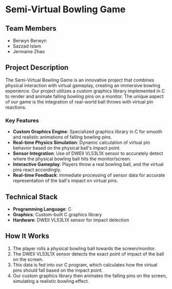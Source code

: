 # Semi-Virtual Bowling Game

## Team Members
- Berwyn Berwyn
- Sazzad Islam
- Jermaine Zhao

## Project Description

The Semi-Virtual Bowling Game is an innovative project that combines physical interaction with virtual gameplay, creating an immersive bowling experience. Our project utilizes a custom graphics library implemented in C to render and animate falling bowling pins on a monitor. The unique aspect of our game is the integration of real-world ball throws with virtual pin reactions.

### Key Features
- **Custom Graphics Engine**: Specialized graphics library in C for smooth and realistic animations of falling bowling pins.
- **Real-time Physics Simulation**: Dynamic calculation of virtual pin behavior based on the physical ball's impact point.
- **Sensor Integration**: Use of DWEII VL53L1X sensor to accurately detect where the physical bowling ball hits the monitor/screen.
- **Interactive Gameplay**: Players throw a real bowling ball, and the virtual pins react accordingly.
- **Real-time Feedback**: Immediate processing of sensor data for accurate representation of the ball's impact on virtual pins.

## Technical Stack
- **Programming Language**: C
- **Graphics**: Custom-built C graphics library
- **Hardware**: DWEII VL53L1X sensor for impact detection

## How It Works
1. The player rolls a physical bowling ball towards the screen/monitor.
2. The DWEII VL53L1X sensor detects the exact point of impact of the ball on the screen.
3. This data is fed into our C program, which calculates how the virtual pins should fall based on the impact point.
4. Our custom graphics library then animates the falling pins on the screen, simulating a realistic bowling effect.
